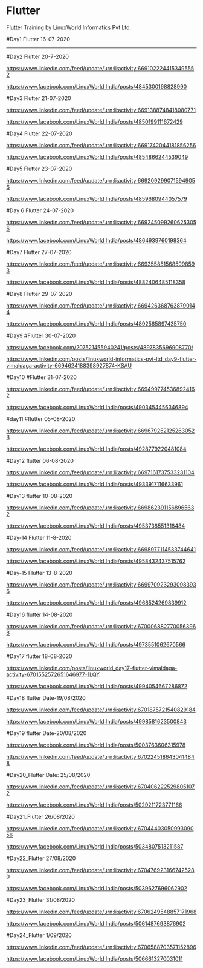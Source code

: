 # Flutter
Flutter Training by LinuxWorld Informatics Pvt Ltd.

#Day1 Flutter
16-07-2020

-----------




#Day2 Flutter
20-7-2020

https://www.linkedin.com/feed/update/urn:li:activity:6691022244153495552

https://www.facebook.com/LinuxWorld.India/posts/4845300168828990




#Day3 Flutter
21-07-2020

https://www.linkedin.com/feed/update/urn:li:activity:6691388748418080771

https://www.facebook.com/LinuxWorld.India/posts/4850199111672429



#Day4 Flutter
22-07-2020

https://www.linkedin.com/feed/update/urn:li:activity:6691742044181856256

https://www.facebook.com/LinuxWorld.India/posts/4854866244539049




#Day5 Flutter
23-07-2020


https://www.linkedin.com/feed/update/urn:li:activity:6692092990715949056

https://www.facebook.com/LinuxWorld.India/posts/4859680944057579




#Day 6 Flutter
24-07-2020

https://www.linkedin.com/feed/update/urn:li:activity:6692450992606253056

https://www.facebook.com/LinuxWorld.India/posts/4864939760198364




#Day7 Flutter
27-07-2020

https://www.linkedin.com/feed/update/urn:li:activity:6693558515685998593
 
https://www.facebook.com/LinuxWorld.India/posts/4882406485118358




#Day8 Flutter
29-07-2020

https://www.linkedin.com/feed/update/urn:li:activity:6694263687638790144

https://www.facebook.com/LinuxWorld.India/posts/4892565897435750




#Day9 #Flutter
30-07-2020

https://www.facebook.com/207521455940241/posts/4897835696908770/

https://www.linkedin.com/posts/linuxworld-informatics-pvt-ltd_day9-flutter-vimaldaga-activity-6694624188398927874-KSAU




#Day10 #Flutter
31-07-2020

https://www.linkedin.com/feed/update/urn:li:activity:6694997745368924162

https://www.facebook.com/LinuxWorld.India/posts/4903454456346894




#day11 #flutter
05-08-2020

https://www.linkedin.com/feed/update/urn:li:activity:6696792521252630528

https://www.facebook.com/LinuxWorld.India/posts/4928779220481084




#Day12 flutter
06-08-2020

https://www.linkedin.com/feed/update/urn:li:activity:6697161737533231104

https://www.facebook.com/LinuxWorld.India/posts/4933917116633961




#Day13 flutter
10-08-2020

https://www.linkedin.com/feed/update/urn:li:activity:6698623911568965632

https://www.facebook.com/LinuxWorld.India/posts/4953738551318484




#Day-14 Flutter
11-8-2020

https://www.linkedin.com/feed/update/urn:li:activity:6698977114533744641

https://www.facebook.com/LinuxWorld.India/posts/4958432437515762




#Day-15 Flutter
13-8-2020

https://www.linkedin.com/feed/update/urn:li:activity:6699709232930983936

https://www.facebook.com/LinuxWorld.India/posts/4968524269839912




#Day16 flutter
14-08-2020

https://www.linkedin.com/feed/update/urn:li:activity:6700068827700563968

https://www.facebook.com/LinuxWorld.India/posts/4973551062670566




#Day17 flutter
18-08-2020

https://www.linkedin.com/posts/linuxworld_day17-flutter-vimaldaga-activity-6701552572651646977-1LQY

https://www.facebook.com/LinuxWorld.India/posts/4994054667286872




#Day18 flutter
Date-19/08/2020

https://www.linkedin.com/feed/update/urn:li:activity:6701875721540829184

https://www.facebook.com/LinuxWorld.India/posts/4998581623500843




#Day19 flutter
Date-20/08/2020

https://www.facebook.com/LinuxWorld.India/posts/5003763606315978

https://www.linkedin.com/feed/update/urn:li:activity:6702245186430414848




#Day20_Flutter
Date: 25/08/2020

https://www.linkedin.com/feed/update/urn:li:activity:6704062225298051072

https://www.facebook.com/LinuxWorld.India/posts/5029211723771166




#Day21_Flutter
26/08/2020

https://www.linkedin.com/feed/update/urn:li:activity:6704440305099309056

https://www.facebook.com/LinuxWorld.India/posts/5034807513211587




#Day22_Flutter
27/08/2020

https://www.linkedin.com/feed/update/urn:li:activity:6704769231667425280

https://www.facebook.com/LinuxWorld.India/posts/5039627696062902




#Day23_Flutter
31/08/2020

https://www.linkedin.com/feed/update/urn:li:activity:6706249548857171968

https://www.facebook.com/LinuxWorld.India/posts/5061487693876902




#Day24_Flutter
1/09/2020

https://www.linkedin.com/feed/update/urn:li:activity:6706588703571152896

https://www.facebook.com/LinuxWorld.India/posts/5066613270031011

